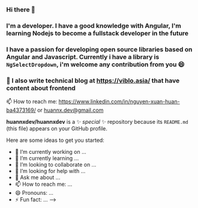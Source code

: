 ### Hi there 👋
### I'm a developer. I have a good knowledge with Angular, I'm learning Nodejs to become a fullstack developer in the future
### I have a passion for developing open source libraries based on Angular and Javascript. Currently i have a library is `NgSelectDropdown`, i'm welcome any contribution from you 😄

### 🌱 I also write technical blog at https://viblo.asia/ that have content about frontend

📫 How to reach me: https://www.linkedin.com/in/nguyen-xuan-huan-ba4373169/ or huannx.dev@gmail.com

**huannxdev/huannxdev** is a ✨ _special_ ✨ repository because its `README.md` (this file) appears on your GitHub profile.

Here are some ideas to get you started:

- 🔭 I’m currently working on ...
- 🌱 I’m currently learning ...
- 👯 I’m looking to collaborate on ...
- 🤔 I’m looking for help with ...
- 💬 Ask me about ...
- 📫 How to reach me: ...
- 😄 Pronouns: ...
- ⚡ Fun fact: ...
-->
